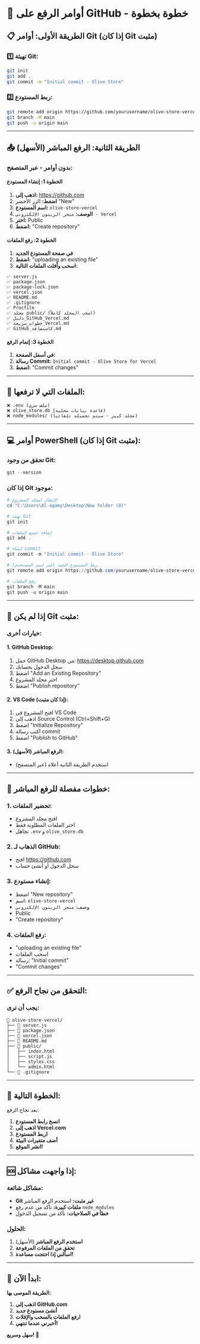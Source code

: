 # 🐙 أوامر الرفع على GitHub - خطوة بخطوة

## 📋 **الطريقة الأولى: أوامر Git (إذا كان Git مثبت)**

### **1️⃣ تهيئة Git:**
```bash
git init
git add .
git commit -m "Initial commit - Olive Store"
```

### **2️⃣ ربط المستودع:**
```bash
git remote add origin https://github.com/yourusername/olive-store-vercel.git
git branch -M main
git push -u origin main
```

---

## 📤 **الطريقة الثانية: الرفع المباشر (الأسهل)**

### **بدون أوامر - عبر المتصفح:**

#### **الخطوة 1: إنشاء المستودع**
1. **اذهب إلى:** https://github.com
2. **اضغط:** الزر الأخضر "New"
3. **اسم المستودع:** `olive-store-vercel`
4. **الوصف:** `متجر الزيتون الإلكتروني - Vercel`
5. **اختر:** Public
6. **اضغط:** "Create repository"

#### **الخطوة 2: رفع الملفات**
1. **في صفحة المستودع الجديد**
2. **اضغط:** "uploading an existing file"
3. **اسحب وأفلت الملفات التالية:**

```
✅ server.js
✅ package.json
✅ package-lock.json
✅ vercel.json
✅ README.md
✅ .gitignore
✅ Procfile
✅ مجلد public/ (اسحب المجلد كاملاً)
✅ دليل_GitHub_Vercel.md
✅ خطوات_سريعة_Vercel.md
✅ GitHub_كاستضافة.md
```

#### **الخطوة 3: إتمام الرفع**
1. **في أسفل الصفحة:**
2. **رسالة Commit:** `Initial commit - Olive Store for Vercel`
3. **اضغط:** "Commit changes"

---

## 🚫 **الملفات التي لا ترفعها:**

```
❌ .env (ملف سري)
❌ olive_store.db (قاعدة بيانات محلية)
❌ node_modules/ (مجلد كبير - سيتم تحميله تلقائياً)
```

---

## 💻 **أوامر PowerShell (إذا كان Git مثبت):**

### **تحقق من وجود Git:**
```powershell
git --version
```

### **إذا كان Git موجود:**
```powershell
# الانتقال لمجلد المشروع
cd "C:\Users\Al-agamy\Desktop\New folder (8)"

# تهيئة Git
git init

# إضافة جميع الملفات
git add .

# إنشاء commit
git commit -m "Initial commit - Olive Store"

# ربط المستودع البعيد (غير اسم المستخدم)
git remote add origin https://github.com/yourusername/olive-store-vercel.git

# رفع الملفات
git branch -M main
git push -u origin main
```

---

## 🔧 **إذا لم يكن Git مثبت:**

### **خيارات أخرى:**

#### **1. GitHub Desktop:**
1. حمل GitHub Desktop من: https://desktop.github.com
2. سجل الدخول بحسابك
3. اضغط "Add an Existing Repository"
4. اختر مجلد المشروع
5. اضغط "Publish repository"

#### **2. VS Code (إذا كان مثبت):**
1. افتح المشروع في VS Code
2. اذهب إلى Source Control (Ctrl+Shift+G)
3. اضغط "Initialize Repository"
4. اكتب رسالة commit
5. اضغط "Publish to GitHub"

#### **3. الرفع المباشر (الأسهل):**
- استخدم الطريقة الثانية أعلاه (عبر المتصفح)

---

## 📝 **خطوات مفصلة للرفع المباشر:**

### **1. تحضير الملفات:**
- افتح مجلد المشروع
- اختر الملفات المطلوبة فقط
- تجاهل `.env` و `olive_store.db`

### **2. الذهاب لـ GitHub:**
- افتح https://github.com
- سجل الدخول أو أنشئ حساب

### **3. إنشاء مستودع:**
- اضغط "New repository"
- اسم: `olive-store-vercel`
- وصف: `متجر الزيتون الإلكتروني`
- Public
- "Create repository"

### **4. رفع الملفات:**
- "uploading an existing file"
- اسحب الملفات
- رسالة: "Initial commit"
- "Commit changes"

---

## ✅ **التحقق من نجاح الرفع:**

### **يجب أن ترى:**
```
📁 olive-store-vercel/
├── 📄 server.js
├── 📄 package.json
├── 📄 vercel.json
├── 📄 README.md
├── 📁 public/
│   ├── index.html
│   ├── script.js
│   ├── styles.css
│   └── admin.html
└── 📄 .gitignore
```

---

## 🎯 **الخطوة التالية:**

بعد نجاح الرفع:
1. **انسخ رابط المستودع**
2. **اذهب إلى Vercel.com**
3. **اربط المستودع**
4. **أضف متغيرات البيئة**
5. **انشر الموقع!**

---

## 🆘 **إذا واجهت مشاكل:**

### **مشاكل شائعة:**
- **Git غير مثبت:** استخدم الرفع المباشر
- **ملفات كبيرة:** تأكد من عدم رفع `node_modules`
- **خطأ في الصلاحيات:** تأكد من تسجيل الدخول

### **الحلول:**
1. **استخدم الرفع المباشر** (الأسهل)
2. **تحقق من الملفات المرفوعة**
3. **اسألني إذا احتجت مساعدة!**

---

## 🚀 **ابدأ الآن:**

**الطريقة الموصى بها:**
1. **اذهب إلى GitHub.com**
2. **أنشئ مستودع جديد**
3. **ارفع الملفات بالسحب والإفلات**
4. **أخبرني عندما تنتهي!**

**سهل وسريع! 💪**